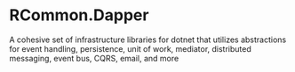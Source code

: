  # RCommon.Dapper

A cohesive set of infrastructure libraries for dotnet that utilizes abstractions for event handling, persistence, unit of work, mediator, distributed messaging, event bus, CQRS, email, and more 
